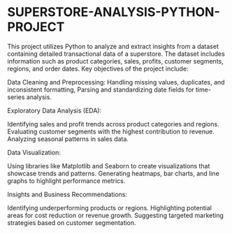 # SUPERSTORE-ANALYSIS-PYTHON-PROJECT

This project utilizes Python to analyze and extract insights from a dataset containing detailed transactional data of a superstore. The dataset includes information such as product categories, sales, profits, customer segments, regions, and order dates. Key objectives of the project include:

Data Cleaning and Preprocessing:   Handling missing values, duplicates, and inconsistent formatting,
Parsing and standardizing date fields for time-series analysis.

Exploratory Data Analysis (EDA):

Identifying sales and profit trends across product categories and regions.
Evaluating customer segments with the highest contribution to revenue.
Analyzing seasonal patterns in sales data.

Data Visualization:

Using libraries like Matplotlib and Seaborn to create visualizations that showcase trends and patterns.
Generating heatmaps, bar charts, and line graphs to highlight performance metrics.

Insights and Business Recommendations:

Identifying underperforming products or regions.
Highlighting potential areas for cost reduction or revenue growth.
Suggesting targeted marketing strategies based on customer segmentation.
